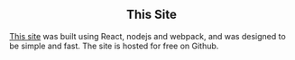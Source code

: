 <center><h2>This Site</h2></center>

[This site](https://github.com/jordanmckinney/blog) was built using React, nodejs and webpack, and was designed to be simple and fast. The site is hosted for free on Github.
